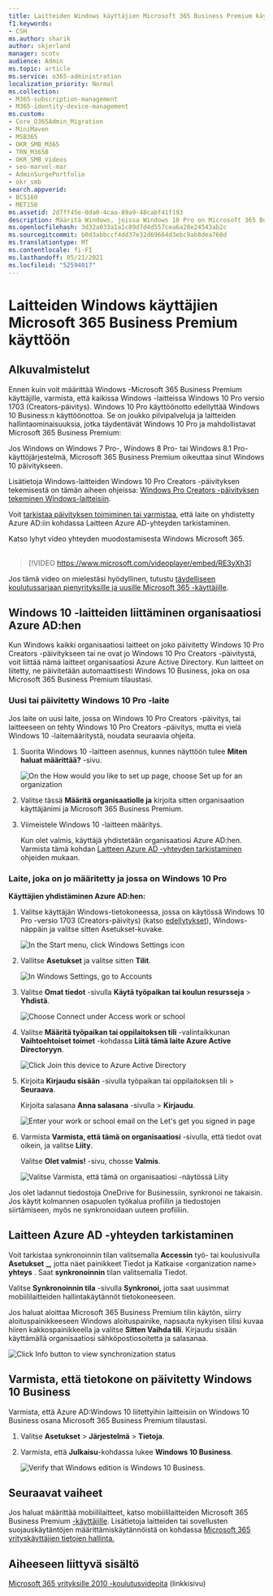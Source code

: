 ```yaml
---
title: Laitteiden Windows käyttäjien Microsoft 365 Business Premium käyttöön
f1.keywords:
- CSH
ms.author: sharik
author: skjerland
manager: scotv
audience: Admin
ms.topic: article
ms.service: o365-administration
localization_priority: Normal
ms.collection:
- M365-subscription-management
- M365-identity-device-management
ms.custom:
- Core_O365Admin_Migration
- MiniMaven
- MSB365
- OKR_SMB_M365
- TRN_M365B
- OKR_SMB_Videos
- seo-marvel-mar
- AdminSurgePortfolio
- okr_smb
search.appverid:
- BCS160
- MET150
ms.assetid: 2d7ff45e-0da0-4caa-89a9-48cabf41f193
description: Määritä Windows, joissa Windows 10 Pro on Microsoft 365 Business Premium, ja ota käyttöön keskitetyt hallinta- ja suojaustoiminnot.
ms.openlocfilehash: 3d32a033a1a1c89d7d4d557cea6a28e24543ab2c
ms.sourcegitcommit: b0d3abbccf4dd37e32d69664d3ebc9ab8dea760d
ms.translationtype: MT
ms.contentlocale: fi-FI
ms.lasthandoff: 05/21/2021
ms.locfileid: "52594017"
---
```

# <a name="set-up-windows-devices-for-microsoft-365-business-premium-users"></a>Laitteiden Windows käyttäjien Microsoft 365 Business Premium käyttöön

## <a name="before-you-begin"></a>Alkuvalmistelut

Ennen kuin voit määrittää Windows -Microsoft 365 Business Premium käyttäjille, varmista, että kaikissa Windows -laitteissa Windows 10 Pro versio 1703 (Creators-päivitys). Windows 10 Pro käyttöönotto edellyttää Windows 10 Business:n käyttöönottoa. Se on joukko pilvipalveluja ja laitteiden hallintaominaisuuksia, jotka täydentävät Windows 10 Pro ja mahdollistavat Microsoft 365 Business Premium:
  
Jos Windows on Windows 7 Pro-, Windows 8 Pro- tai Windows 8.1 Pro-käyttöjärjestelmä, Microsoft 365 Business Premium oikeuttaa sinut Windows 10 päivitykseen.
  
Lisätietoja Windows-laitteiden Windows 10 Pro Creators -päivityksen tekemisestä on tämän aiheen ohjeissa: [Windows Pro Creators -päivityksen tekeminen Windows-laitteisiin](upgrade-to-windows-pro-creators-update.md).
  
Voit [tarkistaa päivityksen toimiminen tai varmistaa,](#verify-the-device-is-connected-to-azure-ad) että laite on yhdistetty Azure AD:iin kohdassa Laitteen Azure AD-yhteyden tarkistaminen.

Katso lyhyt video yhteyden muodostamisesta Windows Microsoft 365.<br><br>

> [!VIDEO https://www.microsoft.com/videoplayer/embed/RE3yXh3] 

Jos tämä video on mielestäsi hyödyllinen, tutustu [täydelliseen koulutussarjaan pienyrityksille ja uusille Microsoft 365 -käyttäjille](../business-video/index.yml).
  
## <a name="join-windows-10-devices-to-your-organizations-azure-ad"></a>Windows 10 -laitteiden liittäminen organisaatiosi Azure AD:hen

Kun Windows kaikki organisaatiosi laitteet on joko päivitetty Windows 10 Pro Creators -päivitykseen tai ne ovat jo Windows 10 Pro Creators -päivitystä, voit liittää nämä laitteet organisaatiosi Azure Active Directory. Kun laitteet on liitetty, ne päivitetään automaattisesti Windows 10 Business, joka on osa Microsoft 365 Business Premium tilaustasi.
  
### <a name="for-a-brand-new-or-newly-upgraded-windows-10-pro-device"></a>Uusi tai päivitetty Windows 10 Pro -laite

Jos laite on uusi laite, jossa on Windows 10 Pro Creators -päivitys, tai laitteeseen on tehty Windows 10 Pro Creators -päivitys, mutta ei vielä Windows 10 -laitemääritystä, noudata seuraavia ohjeita.
  
1. Suorita Windows 10 -laitteen asennus, kunnes näyttöön tulee **Miten haluat määrittää?** -sivu. 
    
    ![On the How would you like to set up page, choose Set up for an organization](../media/1b0b2dba-00bb-4a99-a729-441479220cb7.png)
  
2. Valitse tässä **Määritä organisaatiolle ja** kirjoita sitten organisaation käyttäjänimi ja Microsoft 365 Business Premium. 
    
3. Viimeistele Windows 10 -laitteen määritys.
    
   Kun olet valmis, käyttäjä yhdistetään organisaatiosi Azure AD:hen. Varmista tämä kohdan [Laitteen Azure AD -yhteyden tarkistaminen](#verify-the-device-is-connected-to-azure-ad) ohjeiden mukaan. 
  
### <a name="for-a-device-already-set-up-and-running-windows-10-pro"></a>Laite, joka on jo määritetty ja jossa on Windows 10 Pro

 **Käyttäjien yhdistäminen Azure AD:hen:**
  
1. Valitse käyttäjän Windows-tietokoneessa, jossa on käytössä Windows 10 Pro -versio 1703 (Creators-päivitys) (katso [edellytykset](pre-requisites-for-data-protection.md)), Windows-näppäin ja valitse sitten Asetukset-kuvake.
  
   ![In the Start menu, click Windows Settings icon](../media/74e1ce9a-1554-4761-beb9-330b176e9b9d.png)
  
2. Vallitse **Asetukset** ja valitse sitten **Tilit**.
  
   ![In Windows Settings, go to Accounts](../media/472fd688-d111-4788-9fbb-56a00fbdc24d.png)
  
3. Valitse **Omat tiedot** -sivulla **Käytä työpaikan tai koulun resursseja** \> **Yhdistä**.
  
   ![Choose Connect under Access work or school](../media/af3a4e3f-f9b9-4969-b3e2-4ef99308090c.png)
  
4. Valitse **Määritä työpaikan tai oppilaitoksen tili** -valintaikkunan **Vaihtoehtoiset toimet** -kohdassa **Liitä tämä laite Azure Active Directoryyn**.
  
   ![Click Join this device to Azure Active Directory](../media/fb709a1b-05a9-4750-9cb9-e097f4412cba.png)
  
5. Kirjoita **Kirjaudu sisään** -sivulla työpaikan tai oppilaitoksen tili \> **Seuraava**.
  
   Kirjoita salasana **Anna salasana** -sivulla \> **Kirjaudu**.
  
   ![Enter your work or school email on the Let's get you signed in page](../media/f70eb148-b1d2-4ba3-be38-7317eaf0321a.png)
  
6. Varmista **Varmista, että tämä on organisaatiosi** -sivulla, että tiedot ovat oikein, ja valitse **Liity**.
  
   Valitse **Olet valmis!** -sivu, chosse **Valmis**.
  
   ![Valitse Varmista, että tämä on organisaatiosi -näytössä Liity](../media/c749c0a2-5191-4347-a451-c062682aa1fb.png)
  
Jos olet ladannut tiedostoja OneDrive for Businessiin, synkronoi ne takaisin. Jos käytit kolmannen osapuolen työkalua profiilin ja tiedostojen siirtämiseen, myös ne synkronoidaan uuteen profiiliin.
  
## <a name="verify-the-device-is-connected-to-azure-ad"></a>Laitteen Azure AD -yhteyden tarkistaminen

Voit tarkistaa synkronoinnin tilan valitsemalla **Accessin** työ- tai koulusivulla **Asetukset** **_,** jotta näet painikkeet Tiedot ja Katkaise \<organization name\> **yhteys**  . Saat **synkronoinnin** tilan valitsemalla Tiedot. 
  
Valitse **Synkronoinnin tila** -sivulla **Synkronoi,** jotta saat uusimmat mobiililaitteiden hallintakäytännöt tietokoneeseen.
  
Jos haluat aloittaa Microsoft 365 Business Premium tilin käytön, siirry aloituspainikkeeseen Windows aloituspainike, napsauta nykyisen tilisi kuvaa hiiren kakkospainikkeella ja valitse **Sitten Vaihda tili**.  Kirjaudu sisään käyttämällä organisaatiosi sähköpostiosoitetta ja salasanaa.
  
![Click Info button to view synchronization status](../media/818f7043-adbf-402a-844a-59d50034911d.png)
  
## <a name="verify-the-pc-is-upgraded-to-windows-10-business"></a>Varmista, että tietokone on päivitetty Windows 10 Business

Varmista, että Azure AD:Windows 10 liitettyihin laitteisiin on Windows 10 Business osana Microsoft 365 Business Premium tilaustasi.
  
1. Valitse **Asetukset** \> **Järjestelmä** \> **Tietoja**.
    
2. Varmista, että **Julkaisu**-kohdassa lukee **Windows 10 Business**.
    
    ![Verify that Windows edition is Windows 10 Business.](../media/ff660fc8-d3ba-431b-89a5-f5abded96c4d.png)
  
## <a name="next-steps"></a>Seuraavat vaiheet

Jos haluat määrittää mobiililaitteet, katso mobiililaitteiden Microsoft 365 Business Premium [-käyttäjille](set-up-mobile-devices.md). Lisätietoja laitteiden tai sovellusten suojauskäytäntöjen määrittämiskäytännöistä on kohdassa [Microsoft 365 yrityskäyttäjien tietojen hallinta.](manage.md)
  
## <a name="related-content"></a>Aiheeseen liittyvä sisältö

[Microsoft 365 yrityksille 2010 -koulutusvideoita](../business-video/index.yml) (linkkisivu)
